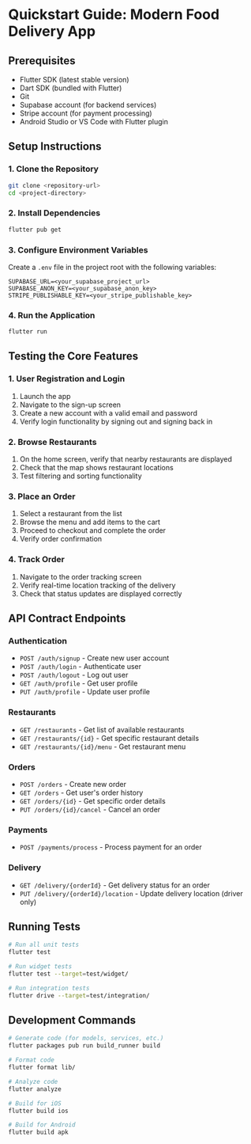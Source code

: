 # Quickstart Guide: Modern Food Delivery App

## Prerequisites
- Flutter SDK (latest stable version)
- Dart SDK (bundled with Flutter)
- Git
- Supabase account (for backend services)
- Stripe account (for payment processing)
- Android Studio or VS Code with Flutter plugin

## Setup Instructions

### 1. Clone the Repository
```bash
git clone <repository-url>
cd <project-directory>
```

### 2. Install Dependencies
```bash
flutter pub get
```

### 3. Configure Environment Variables
Create a `.env` file in the project root with the following variables:
```
SUPABASE_URL=<your_supabase_project_url>
SUPABASE_ANON_KEY=<your_supabase_anon_key>
STRIPE_PUBLISHABLE_KEY=<your_stripe_publishable_key>
```

### 4. Run the Application
```bash
flutter run
```

## Testing the Core Features

### 1. User Registration and Login
1. Launch the app
2. Navigate to the sign-up screen
3. Create a new account with a valid email and password
4. Verify login functionality by signing out and signing back in

### 2. Browse Restaurants
1. On the home screen, verify that nearby restaurants are displayed
2. Check that the map shows restaurant locations
3. Test filtering and sorting functionality

### 3. Place an Order
1. Select a restaurant from the list
2. Browse the menu and add items to the cart
3. Proceed to checkout and complete the order
4. Verify order confirmation

### 4. Track Order
1. Navigate to the order tracking screen
2. Verify real-time location tracking of the delivery
3. Check that status updates are displayed correctly

## API Contract Endpoints

### Authentication
- `POST /auth/signup` - Create new user account
- `POST /auth/login` - Authenticate user
- `POST /auth/logout` - Log out user
- `GET /auth/profile` - Get user profile
- `PUT /auth/profile` - Update user profile

### Restaurants
- `GET /restaurants` - Get list of available restaurants
- `GET /restaurants/{id}` - Get specific restaurant details
- `GET /restaurants/{id}/menu` - Get restaurant menu

### Orders
- `POST /orders` - Create new order
- `GET /orders` - Get user's order history
- `GET /orders/{id}` - Get specific order details
- `PUT /orders/{id}/cancel` - Cancel an order

### Payments
- `POST /payments/process` - Process payment for an order

### Delivery
- `GET /delivery/{orderId}` - Get delivery status for an order
- `PUT /delivery/{orderId}/location` - Update delivery location (driver only)

## Running Tests
```bash
# Run all unit tests
flutter test

# Run widget tests
flutter test --target=test/widget/

# Run integration tests
flutter drive --target=test/integration/
```

## Development Commands
```bash
# Generate code (for models, services, etc.)
flutter packages pub run build_runner build

# Format code
flutter format lib/

# Analyze code
flutter analyze

# Build for iOS
flutter build ios

# Build for Android
flutter build apk